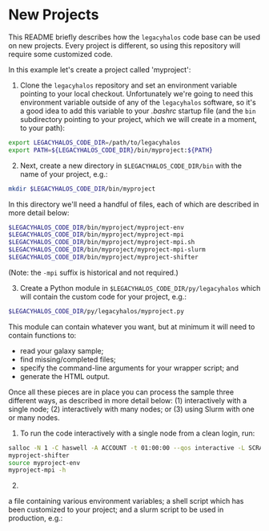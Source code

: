 # New Projects

This README briefly describes how the `legacyhalos` code base can be used on new
projects.  Every project is different, so using this repository will require
some customized code.

In this example let's create a project called 'myproject':

1. Clone the `legacyhalos` repository and set an environment variable pointing
to your local checkout. Unfortunately we're going to need this environment
variable outside of any of the `legacyhalos` software, so it's a good idea to
add this variable to your *.bashrc* startup file (and the `bin` subdirectory
pointing to your project, which we will create in a moment, to your path):

```bash
export LEGACYHALOS_CODE_DIR=/path/to/legacyhalos
export PATH=${LEGACYHALOS_CODE_DIR}/bin/myproject:${PATH}
```

2. Next, create a new directory in `$LEGACYHALOS_CODE_DIR/bin` with the name of
your project, e.g.:

```bash
mkdir $LEGACYHALOS_CODE_DIR/bin/myproject
```

In this directory we'll need a handful of files, each of which are described in
more detail below:

```bash
$LEGACYHALOS_CODE_DIR/bin/myproject/myproject-env
$LEGACYHALOS_CODE_DIR/bin/myproject/myproject-mpi
$LEGACYHALOS_CODE_DIR/bin/myproject/myproject-mpi.sh
$LEGACYHALOS_CODE_DIR/bin/myproject/myproject-mpi-slurm
$LEGACYHALOS_CODE_DIR/bin/myproject/myproject-shifter
```

(Note: the `-mpi` suffix is historical and not required.)

3. Create a Python module in `$LEGACYHALOS_CODE_DIR/py/legacyhalos` which will
contain the custom code for your project, e.g.:

```bash
$LEGACYHALOS_CODE_DIR/py/legacyhalos/myproject.py
```

This module can contain whatever you want, but at minimum it will need to
contain functions to:

  - read your galaxy sample;
  - find missing/completed files;
  - specify the command-line arguments for your wrapper script; and
  - generate the HTML output.

Once all these pieces are in place you can process the sample three different
ways, as described in more detail below: (1) interactively with a single node;
(2) interactively with many nodes; or (3) using Slurm with one or many nodes.

1. To run the code interactively with a single node from a clean login, run:

```bash
salloc -N 1 -C haswell -A ACCOUNT -t 01:00:00 --qos interactive -L SCRATCH,cfs
myproject-shifter
source myproject-env 
myproject-mpi -h
```

2. 


a file containing various
environment variables; a shell script which has been customized to your project;
and a slurm script to be used in production, e.g.:  
  
  
